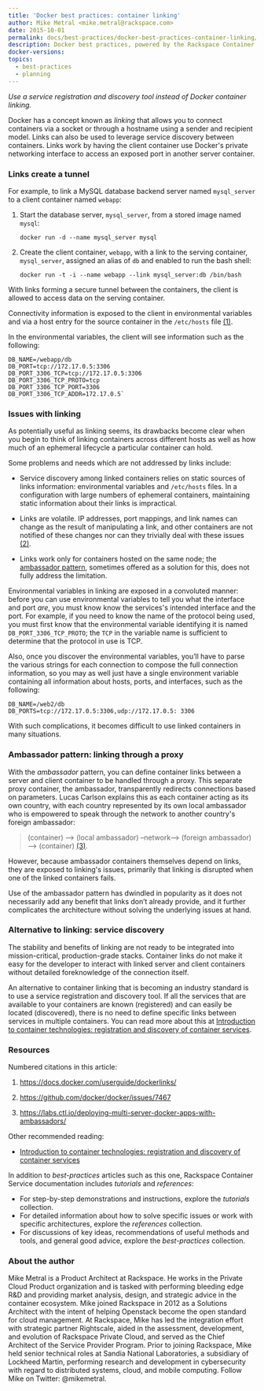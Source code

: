```yaml
---
title: 'Docker best practices: container linking'
author: Mike Metral <mike.metral@rackspace.com>
date: 2015-10-01
permalink: docs/best-practices/docker-best-practices-container-linking/
description: Docker best practices, powered by the Rackspace Container Service
docker-versions:
topics:
  - best-practices
  - planning
---
```


*Use a service registration and discovery tool instead of Docker container linking.*

Docker has a concept known as *linking* that allows you to connect
containers via a socket or through a hostname using a sender and
recipient model. Links can also be used to leverage service discovery
between containers. Links work by having the client
container use Docker's private networking interface to
access an exposed port in another server container.

### Links create a tunnel

For example, to link a MySQL database backend server named `mysql_server` to a client container named `webapp`:

1. Start the database server, `mysql_server`, from a stored image named `mysql`:

    `docker run -d --name mysql_server mysql`

2. Create the client container, `webapp`, with a link to the serving container, `mysql_server`,
   assigned an alias of `db` and enabled to run the bash shell:

    `docker run -t -i --name webapp --link mysql_server:db /bin/bash`

With links forming a secure tunnel between the containers,
the client is allowed to access data on the serving container.

Connectivity information is exposed to the client
in environmental variables and via a host entry for
the source container in the `/etc/hosts` file [(1)](#resources).

In the environmental variables, the client will see information
such as the following:

```
DB_NAME=/webapp/db
DB_PORT=tcp://172.17.0.5:3306
DB_PORT_3306_TCP=tcp://172.17.0.5:3306
DB_PORT_3306_TCP_PROTO=tcp
DB_PORT_3306_TCP_PORT=3306
DB_PORT_3306_TCP_ADDR=172.17.0.5`
```

### Issues with linking

As potentially useful as linking seems, its drawbacks become clear when you begin to think of linking
containers across different hosts as well as how much of an ephemeral
lifecycle a particular container can hold.

Some problems and needs which are not addressed by links include:

- Service discovery among linked containers relies on static sources of links information:
  environmental variables and `/etc/hosts` files.
  In a configuration with large numbers of ephemeral containers,
  maintaining static information about their links is impractical.

- Links are volatile. IP addresses, port mappings, and link names can
  change as the result of manipulating a link, and other containers
  are not notified of these changes nor can they trivially deal with
  these issues [(2)](#resources).

- Links work only for containers hosted on the same node; 
  the [ambassador pattern](#ambassador), sometimes offered as a solution for this, does not fully address the limitation.

Environmental variables in linking are exposed in a convoluted manner:
before you can use environmental variables to tell you what the interface and port *are*,
you must know know the services's intended interface and the port.
For example, if you need
to know the name of the protocol being used, you must first know that the environmental variable identifying it is named
`DB_PORT_3306_TCP_PROTO`; the `TCP` in the variable name is sufficient to determine that the protocol in use is TCP.

Also, once you discover the environmental variables, you’ll have to
parse the various strings for each connection to compose the full
connection information, so you may as well just have a single
environment variable containing all information about hosts, ports, and interfaces,
such as the following:

```
DB_NAME=/web2/db
DB_PORTS=tcp://172.17.0.5:3306,udp://172.17.0.5: 3306
```

With such complications, it becomes difficult to use linked containers in
many situations.

<a name="ambassador"></a>
### Ambassador pattern: linking through a proxy

With the *ambassador* pattern, you can define container links 
between a server and client container to be handled through a proxy. This separate proxy
container, the ambassador, transparently redirects connections based on parameters. Lucas Carlson explains this as each container acting as its own country, with each country represented by its own local ambassador who is empowered to speak through the network to another country's foreign ambassador:
>  (container) –> (local ambassador) –network–> (foreign ambassador) –> (container) [(3)](#resources).

However, because ambassador containers themselves depend on links, they
are exposed to linking's issues, primarily that linking is disrupted when one of the linked containers fails.

Use of the ambassador pattern has dwindled in popularity as it does not necessarily add any benefit
that links don’t already provide, and it further complicates the
architecture without solving the underlying issues at hand.

### Alternative to linking: service discovery

The stability and benefits of linking
are not ready to be integrated into
mission-critical, production-grade stacks.
Container links do not make it easy for the developer to
interact with linked server and client containers without detailed
foreknowledge of the connection itself. 

An alternative to container linking that is becoming an industry standard is to use a
service registration and discovery tool. If all the services that are available to your containers are known (registered) and can easily be located (discovered), there is no need to define specific links between services in multiple containers. You can read more about this at
[Introduction to container technologies: registration and discovery of container services](/container-technologies-registration-discover/).

<a name="resources"></a>
### Resources

Numbered citations in this article:

1. <https://docs.docker.com/userguide/dockerlinks/>

2. <https://github.com/docker/docker/issues/7467>

3. <https://labs.ctl.io/deploying-multi-server-docker-apps-with-ambassadors/>

Other recommended reading:

- [Introduction to container technologies: registration and discovery of container services](/container-technologies-registration-discover/)

In addition to *best-practices* articles such as this one,
Rackspace Container Service documentation includes *tutorials* and *references*:

* For step-by-step demonstrations and instructions, explore the *tutorials* collection.
* For detailed information about how to solve specific issues or work with specific architectures,
  explore the *references* collection.
* For discussions of key ideas, recommendations of useful methods and tools, and
  general good advice, explore the *best-practices* collection.

### About the author

Mike Metral is a Product Architect at Rackspace. He works in the Private Cloud Product organization and is tasked with performing bleeding edge R&D and providing market analysis, design, and strategic advice in the container ecosystem. Mike joined Rackspace in 2012 as a Solutions Architect with the intent of helping Openstack become the open standard for cloud management. At Rackspace, Mike has led the integration effort with strategic partner Rightscale, aided in the assessment, development, and evolution of Rackspace Private Cloud, and served as the Chief Architect of the Service Provider Program. Prior to joining Rackspace, Mike held senior technical roles at Sandia National Laboratories, a subsidiary of Lockheed Martin, performing research and development in cybersecurity with regard to distributed systems, cloud, and mobile computing. Follow Mike on Twitter: @mikemetral.
